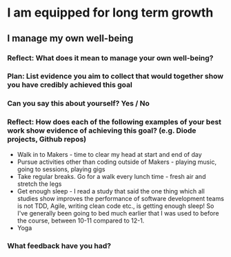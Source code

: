 # I am equipped for long term growth
## I manage my own well-being

### Reflect: What does it mean to manage your own well-being?

### Plan: List evidence you aim to collect that would together show you have credibly achieved this goal

### Can you say this about yourself? Yes / No

### Reflect: How does each of the following examples of your best work show evidence of achieving this goal? (e.g. Diode projects, Github repos)

- Walk in to Makers - time to clear my head at start and end of day
- Pursue activities other than coding outside of Makers - playing music, going to sessions, playing gigs
- Take regular breaks. Go for a walk every lunch time - fresh air and stretch the legs
- Get enough sleep - I read a study that said the one thing which all studies show improves the performance of software development teams is not TDD, Agile, writing clean code etc., is getting enough sleep! So I've generally been going to bed much earlier that I was used to before the course, between 10-11 compared to 12-1.
- Yoga

### What feedback have you had?